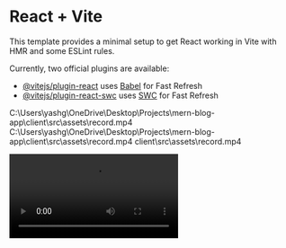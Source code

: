 # React + Vite

This template provides a minimal setup to get React working in Vite with HMR and some ESLint rules.

Currently, two official plugins are available:

- [@vitejs/plugin-react](https://github.com/vitejs/vite-plugin-react/blob/main/packages/plugin-react/README.md) uses [Babel](https://babeljs.io/) for Fast Refresh
- [@vitejs/plugin-react-swc](https://github.com/vitejs/vite-plugin-react-swc) uses [SWC](https://swc.rs/) for Fast Refresh


C:\Users\yashg\OneDrive\Desktop\Projects\mern-blog-app\client\src\assets\record.mp4
C:\Users\yashg\OneDrive\Desktop\Projects\mern-blog-app\client\src\assets\record.mp4
client\src\assets\record.mp4

<video controls src="src/assets/record.mp4" title="Title"></video>
